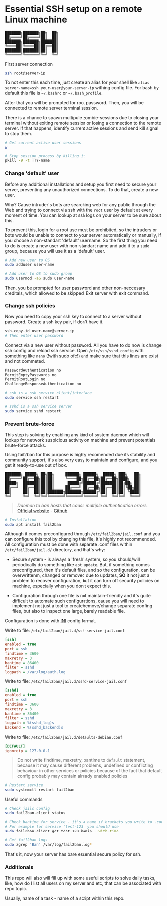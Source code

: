 # Essential SSH setup on a remote Linux machine

    ███████╗███████╗██╗  ██╗
    ██╔════╝██╔════╝██║  ██║
    ███████╗███████╗███████║
    ╚════██║╚════██║██╔══██║
    ███████║███████║██║  ██║
    ╚══════╝╚══════╝╚═╝  ╚═╝

First server connection

```bash
ssh root@server-ip
```

To not enter this each time, just create an alias for your shell like `alias server-name=ssh your-user@your-server-ip` withing config file.
For bash by default this file is `~/.bashrc` or `~/.bash_profile`.

After that you will be prompted for root password.
Then, you will be connected to remote server terminal session.

There is a chance to spawn multipule zombie-sessions due to closing your terminal without exiting remote session or losing a connection to the remote server. If that happens, identify current active sessions and send kill signal to stop them.

```bash
# Get current active user sessions
w

# Stop session process by killing it
pkill -9 -t TTY-name
```

### Change 'default' user

Before any additional installations and setup you first need to secure your server, preventing
any unauthorized connections. To do that, create a new user.

Why? Cause intruder's bots are searching web for any public through the Web and trying to connect
via ssh with the `root` user by default at every moment of time. You can lookup at ssh logs 
on your server to be sure about this.

To prevent this, login for a root use must be prohibited, so the intruders or bots would be unable
to connect to your server automatically or manually, if you choose a non-standart 'default' username.
So the first thing you need to do is create a new user with non-standart name and add it to a `sudo` group,
because you will use it as a 'default' user.

```bash
# Add new user to OS
sudo adduser user-name

# Add user to OS to sudo group
sudo usermod -aG sudo user-name
```

Then, you be prompted for user password and other non-neccesary creditals, which allowed to be skipped.
Exit server with exit command.

### Change ssh policies

Now you need to copy your ssh key to connect to a server without password. Create a ssh key pair,
if don't have it.

```bash
ssh-copy-id user-name@server-ip
# Then enter user password
```

Connect via a new user without password. All you have to do now is change ssh config and reload ssh service.
Open `/etc/ssh/sshd_config` with something like `nano` (!with sudo ofc!) and make sure that this lines are exist and not commeted.

```txt
PasswordAuthentication no
PermitEmptyPasswords no
PermitRootLogin no
ChallengeResponseAuthentication no
```

```bash
# ssh is a ssh service client/interface
sudo service ssh restart

# sshd is a ssh service server
sudo service sshd restart
```

### Prevent brute-force

This step is solving by enabling any kind of system daemon which will
lookup for network suspicious activity on machine and prevent potentials brute-force attacks.

Using fail2ban for this purpose is highly recomended due its stability and community support,
it's also very easy to maintain and configure, and you get it ready-to-use out of box.

    ███████╗ █████╗ ██╗██╗     ██████╗ ██████╗  █████╗ ███╗   ██╗
    ██╔════╝██╔══██╗██║██║     ╚════██╗██╔══██╗██╔══██╗████╗  ██║
    █████╗  ███████║██║██║      █████╔╝██████╔╝███████║██╔██╗ ██║
    ██╔══╝  ██╔══██║██║██║     ██╔═══╝ ██╔══██╗██╔══██║██║╚██╗██║
    ██║     ██║  ██║██║███████╗███████╗██████╔╝██║  ██║██║ ╚████║
    ╚═╝     ╚═╝  ╚═╝╚═╝╚══════╝╚══════╝╚═════╝ ╚═╝  ╚═╝╚═╝  ╚═══╝

> *Daemon to ban hosts that cause multiple authentication errors*
> [Official website](https://www.fail2ban.org/) - [Github](https://github.com/fail2ban/fail2ban)


```bash
# Installation
sudo apt install fail2ban
```

Although it comes preconfigured through `/etc/fail2ban/jail.conf` and you can configure this tool by changing this file, it's highly not recommended.
All configuration must be done with separate .conf files within `/etc/fail2ban/jail.d/` directory, and that's why:

- Secure system - is always a 'fresh' system, so you should/will periodically do something like `apt update`. But, if something comes preconfigured, then it's default files, and so the configuration, can be overwrittenm, changed or removed due to updates, **SO** it not just a problem to recover configuration, but it can turn off security policies on machine, especially when you don't expect this.

- Configuration through one file is not maintain-friendly and it's quite difficult to automate such configurations, cause you will need to implement not just a tool to create/remove/change separate confing files, but also to inspect one large, barely readable file.

Configuration is done with [INI](https://en.wikipedia.org/wiki/INI_file) config format.

Write to file: `/etc/fail2ban/jail.d/ssh-service-jail.conf`

```ini
[ssh]
enabled = true
port = ssh
findtime = 3600
maxretry = 3
bantime = 86400
filter = sshd
logpath = /var/log/auth.log
```

Write to file: `/etc/fail2ban/jail.d/sshd-service-jail.conf`

```ini
[sshd]
enabled = true
port = ssh
findtime = 3600
maxretry = 3
bantime = 86400
filter = sshd
logpath = %(sshd_log)s
backend = %(sshd_backend)s
```

Write to file: `/etc/fail2ban/jail.d/defaults-debian.conf`

```ini
[DEFAULT]
igonreip = 127.0.0.1
```

> Do not write findtime, maxretry, bantime to `default` statement, because it may cause different
> problems, undefined or conflicting behaviour in other services or policies because of the fact that default config
> probably may contain already enabled policies

```bash
# Restart service
sudo systemctl restart fail2ban
```

Useful commands

```bash
# Check jails config
sudo fail2ban-client status

# Check bantime for service - it's a name if brackets you write to .conf file
# For example for service 'test-123' you should use
sudo fail2ban-client get test-123 banip --with-time

# Get fail2ban logs
sudo zgrep 'Ban' /var/log/fail2ban.log*
```

That's it, now your server has bare essential secure policy for ssh.

### Additionals

This repo will also will fill up with some useful scripts to solve daily tasks, like, how do I
list all users on my server and etc, that can be associated with repo topic.

Usually, name of a task - name of a script within this repo.
